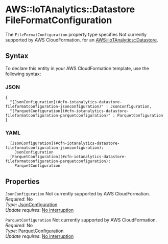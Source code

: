 # AWS::IoTAnalytics::Datastore FileFormatConfiguration<a name="aws-properties-iotanalytics-datastore-fileformatconfiguration"></a>

<a name="aws-properties-iotanalytics-datastore-fileformatconfiguration-description"></a>The `FileFormatConfiguration` property type specifies Not currently supported by AWS CloudFormation\. for an [AWS::IoTAnalytics::Datastore](aws-resource-iotanalytics-datastore.md)\.

## Syntax<a name="aws-properties-iotanalytics-datastore-fileformatconfiguration-syntax"></a>

To declare this entity in your AWS CloudFormation template, use the following syntax:

### JSON<a name="aws-properties-iotanalytics-datastore-fileformatconfiguration-syntax.json"></a>

```
{
  "[JsonConfiguration](#cfn-iotanalytics-datastore-fileformatconfiguration-jsonconfiguration)" : JsonConfiguration,
  "[ParquetConfiguration](#cfn-iotanalytics-datastore-fileformatconfiguration-parquetconfiguration)" : ParquetConfiguration
}
```

### YAML<a name="aws-properties-iotanalytics-datastore-fileformatconfiguration-syntax.yaml"></a>

```
  [JsonConfiguration](#cfn-iotanalytics-datastore-fileformatconfiguration-jsonconfiguration): 
    JsonConfiguration
  [ParquetConfiguration](#cfn-iotanalytics-datastore-fileformatconfiguration-parquetconfiguration): 
    ParquetConfiguration
```

## Properties<a name="aws-properties-iotanalytics-datastore-fileformatconfiguration-properties"></a>

`JsonConfiguration`  <a name="cfn-iotanalytics-datastore-fileformatconfiguration-jsonconfiguration"></a>
Not currently supported by AWS CloudFormation\.  
*Required*: No  
*Type*: [JsonConfiguration](aws-properties-iotanalytics-datastore-jsonconfiguration.md)  
*Update requires*: [No interruption](https://docs.aws.amazon.com/AWSCloudFormation/latest/UserGuide/using-cfn-updating-stacks-update-behaviors.html#update-no-interrupt)

`ParquetConfiguration`  <a name="cfn-iotanalytics-datastore-fileformatconfiguration-parquetconfiguration"></a>
Not currently supported by AWS CloudFormation\.  
*Required*: No  
*Type*: [ParquetConfiguration](aws-properties-iotanalytics-datastore-parquetconfiguration.md)  
*Update requires*: [No interruption](https://docs.aws.amazon.com/AWSCloudFormation/latest/UserGuide/using-cfn-updating-stacks-update-behaviors.html#update-no-interrupt)